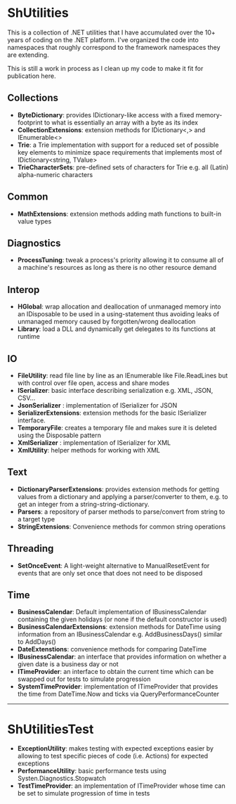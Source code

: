 ﻿# ShUtilities

This is a collection of .NET utilities that I have accumulated over the 10+ years of coding on the .NET platform. I've organized the code into namespaces that roughly correspond to the framework namespaces they are extending.

This is still a work in process as I clean up my code to make it fit for publication here.

## Collections

* __ByteDictionary__: provides IDictionary-like access with a fixed memory-footprint to what is essentially an array with a byte as its index
* __CollectionExtensions__: extension methods for IDictionary<,> and IEnumerable<>
* __Trie__: a Trie implementation with support for a reduced set of possible key elements to minimize space requirements that implements most of IDictionary<string, TValue>
* __TrieCharacterSets__: pre-defined sets of characters for Trie e.g. all (Latin) alpha-numeric characters

## Common

* __MathExtensions__: extension methods adding math functions to built-in value types

## Diagnostics

* __ProcessTuning__: tweak a process's priority allowing it to consume all of a machine's resources as long as there is no other resource demand

## Interop

* __HGlobal__: wrap allocation and deallocation of unmanaged memory into an IDisposable to be used in a using-statement thus avoiding leaks of unmanaged memory caused by forgotten/wrong deallocation
* __Library__: load a DLL and dynamically get delegates to its functions at runtime

## IO

* __FileUtility__: read file line by line as an IEnumerable<string> like File.ReadLines but with control over file open, access and share modes
* __ISerializer__: basic interface describing serialization e.g. XML, JSON, CSV...
* __JsonSerializer__ : implementation of ISerializer<T> for JSON
* __SerializerExtensions__: extension methods for the basic ISerializer<T> interface.
* __TemporaryFile__: creates a temporary file and makes sure it is deleted using the Disposable pattern
* __XmlSerializer__ : implementation of ISerializer<T> for XML
* __XmlUtility__: helper methods for working with XML

## Text

* __DictionaryParserExtensions__: provides extension methods for getting values from a dictionary and applying a parser/converter to them, e.g. to get an integer from a string-string-dictionary.
* __Parsers__: a repository of parser methods to parse/convert from string to a target type
* __StringExtensions__: Convenience methods for common string operations

## Threading

* __SetOnceEvent__: A light-weight alternative to ManualResetEvent for events that are only set once that does not need to be disposed

## Time

* __BusinessCalendar__: Default implementation of IBusinessCalendar containing the given holidays (or none if the default constructor is used)
* __BusinessCalendarExtensions__: extension methods for DateTime using information from an IBusinessCalendar e.g. AddBusinessDays() similar to AddDays()
* __DateExtenstions__: convenience methods for comparing DateTime
* __IBusinessCalendar__: an interface that provides information on whether a given date is a business day or not
* __ITimeProvider__: an interface to obtain the current time which can be swapped out for tests to simulate progression
* __SystemTimeProvider__: implementation of ITimeProvider that provides the time from DateTime.Now and ticks via QueryPerformanceCounter

---

# ShUtilitiesTest

* __ExceptionUtility__: makes testing with expected exceptions easier by allowing to test specific pieces of code (i.e. Actions) for expected exceptions
* __PerformanceUtility__: basic performance tests using Systen.Diagnostics.Stopwatch
* __TestTimeProvider__: an implementation of ITimeProvider whose time can be set to simulate progression of time in tests